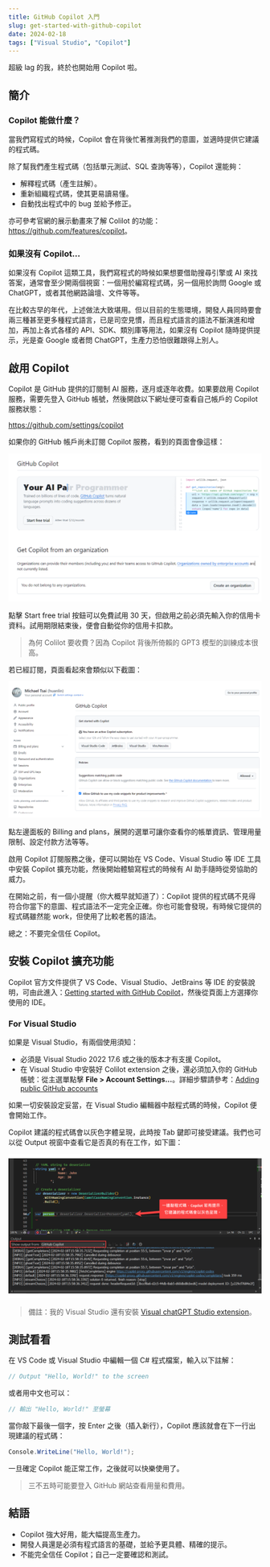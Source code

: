 ```yaml
---
title: GitHub Copilot 入門
slug: get-started-with-github-copilot
date: 2024-02-18
tags: ["Visual Studio", "Copilot"]
---
```



超級 lag 的我，終於也開始用 Copilot 啦。

## 簡介

### Copilot 能做什麼？

當我們寫程式的時候，Copilot 會在背後忙著推測我們的意圖，並適時提供它建議的程式碼。

除了幫我們產生程式碼（包括單元測試、SQL 查詢等等），Copilot 還能夠：

- 解釋程式碼（產生註解）。
- 重新組織程式碼，使其更易讀易懂。
- 自動找出程式中的 bug 並給予修正。

亦可參考官網的展示動畫來了解 Colilot 的功能：<https://github.com/features/copilot>。

### 如果沒有 Copilot...

如果沒有 Copilot 這類工具，我們寫程式的時候如果想要借助搜尋引擎或 AI 來找答案，通常會至少開兩個視窗：一個用於編寫程式碼，另一個用於詢問 Google 或 ChatGPT，或者其他網路論壇、文件等等。

在比較古早的年代，上述做法大致堪用。但以目前的生態環境，開發人員同時要會兩三種甚至更多種程式語言，已是司空見慣，而且程式語言的語法不斷演進和增加，再加上各式各樣的 API、SDK、類別庫等用法，如果沒有 Copilot 隨時提供提示，光是查 Google 或者問 ChatGPT，生產力恐怕很難跟得上別人。

## 啟用 Copilot

Copilot 是 GitHub 提供的訂閱制 AI 服務，逐月或逐年收費。如果要啟用 Copilot 服務，需要先登入 GitHub 帳號，然後開啟以下網址便可查看自己帳戶的 Copilot 服務狀態：

https://github.com/settings/copilot

如果你的 GitHub 帳戶尚未訂閱 Copilot 服務，看到的頁面會像這樣：

![](images/copilot-not-activated.png)

點擊 Start free trial 按鈕可以免費試用 30 天，但啟用之前必須先輸入你的信用卡資料。試用期限結束後，便會自動從你的信用卡扣款。

> 為何 Colilot 要收費？因為 Copilot 背後所倚賴的 GPT3 模型的訓練成本很高。

若已經訂閱，頁面看起來會類似以下截圖：

![](images/copilot-activated.png)

點左邊面板的 Billing and plans，展開的選單可讓你查看你的帳單資訊、管理用量限制、設定付款方法等等。

啟用 Copilot 訂閱服務之後，便可以開始在 VS Code、Visual Studio 等 IDE 工具中安裝 Copilot 擴充功能，然後開始體驗寫程式的時候有 AI 助手隨時從旁協助的威力。

在開始之前，有一個小提醒（你大概早就知道了）：Copilot 提供的程式碼不見得符合你當下的意圖、程式語法不一定完全正確。你也可能會發現，有時候它提供的程式碼雖然能 work，但使用了比較老舊的語法。

總之：不要完全信任 Copilot。

## 安裝 Copilot 擴充功能

Copilot 官方文件提供了 VS Code、Visual Studio、JetBrains 等 IDE 的安裝說明，可由此進入：[Getting started with GitHub Copilot](https://docs.github.com/en/copilot/using-github-copilot/getting-started-with-github-copilot)，然後從頁面上方選擇你使用的 IDE。

### For Visual Studio

如果是 Visual Studio，有兩個使用須知：

- 必須是 Visual Studio 2022 17.6 或之後的版本才有支援 Copilot。
- 在 Visual Studio 中安裝好 Colilot extension 之後，還必須加入你的 GitHub 帳號：從主選單點擊 **File > Account Settings...**。詳細步驟請參考：[Adding public GitHub accounts](https://learn.microsoft.com/en-us/visualstudio/ide/work-with-github-accounts?view=vs-2022#adding-public-github-accounts)

如果一切安裝設定妥當，在 Visual Studio 編輯器中敲程式碼的時候，Copilot 便會開始工作。

Copilot 建議的程式碼會以灰色字體呈現，此時按 Tab 鍵即可接受建議。我們也可以從 Output 視窗中查看它是否真的有在工作，如下圖：

![](images/vs-output-copilot.png)

> 備註：我的 Visual Studio 還有安裝 [Visual chatGPT Studio extension](https://marketplace.visualstudio.com/items?itemName=jefferson-pires.VisualChatGPTStudio)。

## 測試看看

在 VS Code 或 Visual Studio 中編輯一個 C# 程式檔案，輸入以下註解：

```csharp {linenos=false}
// Output "Hello, World!" to the screen
```

或者用中文也可以：

```csharp {linenos=false}
// 輸出 "Hello, World!" 至螢幕
```

當你敲下最後一個字，按 Enter 之後（插入新行），Copilot 應該就會在下一行出現建議的程式碼：

```csharp {linenos=false}
Console.WriteLine("Hello, World!");
```

一旦確定 Copilot 能正常工作，之後就可以快樂使用了。

> 三不五時可能要登入 GitHub 網站查看用量和費用。

## 結語

- Copilot 強大好用，能大幅提高生產力。
- 開發人員還是必須有程式語言的基礎，並給予更具體、精確的提示。
- 不能完全信任 Copilot；自己一定要確認和測試。
